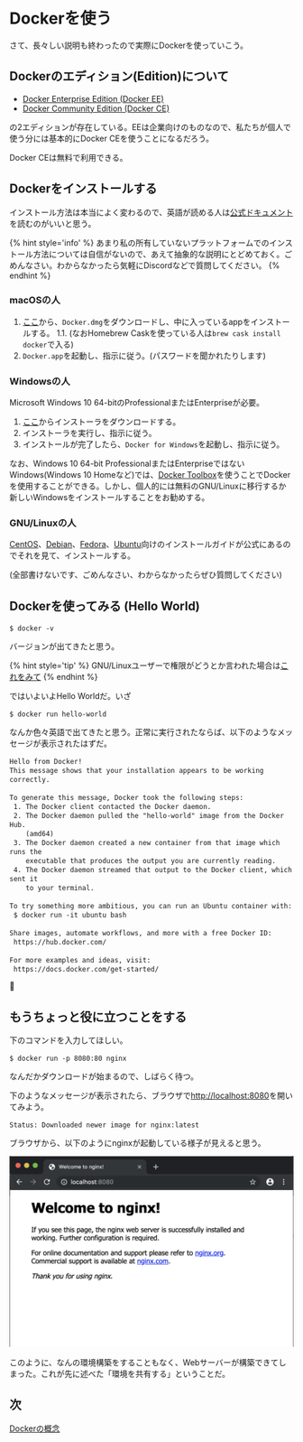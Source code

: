 # Dockerを使う

さて、長々しい説明も終わったので実際にDockerを使っていこう。

## Dockerのエディション(Edition)について

- [Docker Enterprise Edition (Docker EE)](https://docs.docker.com/ee/)
- [Docker Community Edition (Docker CE)](https://docs.docker.com/install/)

の2エディションが存在している。EEは企業向けのものなので、私たちが個人で使う分には基本的にDocker CEを使うことになるだろう。

Docker CEは無料で利用できる。

## Dockerをインストールする

インストール方法は本当によく変わるので、英語が読める人は[公式ドキュメント](https://docs.docker.com/install/)を読むのがいいと思う。

{% hint style='info' %}
あまり私の所有していないプラットフォームでのインストール方法については自信がないので、あえて抽象的な説明にとどめておく。ごめんなさい。わからなかったら気軽にDiscordなどで質問してください。
{% endhint %}

### macOSの人

1. [ここ](https://hub.docker.com/editions/community/docker-ce-desktop-mac)から、`Docker.dmg`をダウンロードし、中に入っているappをインストールする。
1.1. (なおHomebrew Caskを使っている人は`brew cask install docker`で入る)
2. `Docker.app`を起動し、指示に従う。(パスワードを聞かれたりします)

### Windowsの人

Microsoft Windows 10 64-bitのProfessionalまたはEnterpriseが必要。

1. [ここ](https://hub.docker.com/editions/community/docker-ce-desktop-windows)からインストーラをダウンロードする。
2. インストーラを実行し、指示に従う。
3. インストールが完了したら、`Docker for Windows`を起動し、指示に従う。

なお、Windows 10 64-bit ProfessionalまたはEnterpriseではないWindows(Windows 10 Homeなど)では、[Docker Toolbox](https://docs.docker.com/toolbox/overview/)を使うことでDockerを使用することができる。しかし、個人的には無料のGNU/Linuxに移行するか新しいWindowsをインストールすることをお勧めする。

### GNU/Linuxの人

[CentOS](https://docs.docker.com/install/linux/docker-ce/centos/)、[Debian](https://docs.docker.com/install/linux/docker-ce/debian/)、[Fedora](https://docs.docker.com/install/linux/docker-ce/fedora/)、[Ubuntu](https://docs.docker.com/install/linux/docker-ce/ubuntu/)向けのインストールガイドが公式にあるのでそれを見て、インストールする。

(全部書けないです、ごめんなさい、わからなかったらぜひ質問してください)

## Dockerを使ってみる (Hello World)

```shell
$ docker -v
```

バージョンが出てきたと思う。

{% hint style='tip' %}
GNU/Linuxユーザーで権限がどうとか言われた場合は[これをみて](https://docs.docker.com/install/linux/linux-postinstall/)
{% endhint %}

ではいよいよHello Worldだ。いざ

```shell
$ docker run hello-world
```

なんか色々英語で出てきたと思う。正常に実行されたならば、以下のようなメッセージが表示されたはずだ。

```
Hello from Docker!
This message shows that your installation appears to be working correctly.

To generate this message, Docker took the following steps:
 1. The Docker client contacted the Docker daemon.
 2. The Docker daemon pulled the "hello-world" image from the Docker Hub.
    (amd64)
 3. The Docker daemon created a new container from that image which runs the
    executable that produces the output you are currently reading.
 4. The Docker daemon streamed that output to the Docker client, which sent it
    to your terminal.

To try something more ambitious, you can run an Ubuntu container with:
 $ docker run -it ubuntu bash

Share images, automate workflows, and more with a free Docker ID:
 https://hub.docker.com/

For more examples and ideas, visit:
 https://docs.docker.com/get-started/
```

🎉

## もうちょっと役に立つことをする

下のコマンドを入力してほしい。

```shell
$ docker run -p 8080:80 nginx
```

なんだかダウンロードが始まるので、しばらく待つ。

下のようなメッセージが表示されたら、ブラウザで[http://localhost:8080](http://localhost:8080)を開いてみよう。

```
Status: Downloaded newer image for nginx:latest
```

ブラウザから、以下のようにnginxが起動している様子が見えると思う。

![nginx](assets/nginx.png)

このように、なんの環境構築をすることもなく、Webサーバーが構築できてしまった。これが先に述べた「環境を共有する」ということだ。

## 次

[Dockerの概念](3-docker-concepts.md)
